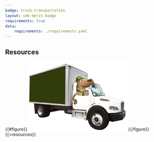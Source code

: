 ```yaml
---
badge: truck-transportation
layout: smb-merit-badge
requirements: true
data:
    requirements: ./requirements.yaml
---
```


## Resources

{{#figure}}<img src="truck-transportation-bucky.jpg" class="W(100%)" />{{/figure}}
{{>resources}}
